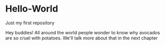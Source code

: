 # Hello-World
Just my first repository

Hey buddies!
All around the world people wonder to know why avocados are so cruel with potatoes.
We'll talk more about that in the next chapter 
